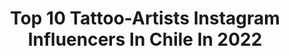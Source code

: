 ---
title: Top 10 Tattoo-Artists Instagram Influencers In Chile In 2022
description: >-
  Find top tattoo-artists Instagram influencers in Chile in 2022. Most popular hashtags: #tattooartist #tattoo #tatuaje #tattoos.
platform: Instagram
hits: 24
text_top: Discover the best Instagram profiles on inBeat.
text_bottom: inBeat has 24 Instagram influencers like this in Chile for you to connect with.
profiles:
  - username: "_brahox"
    fullname: >-
      Braho
    bio: >-
      illustrator & Tattooartist - 🌑 ✍🏻✍🏻 Open for guestpot in 2020 🌎🇪🇺 📩 Agenda abierta 📩📩📩 brahimjadur.artproject@gmail.com #brahimjadur #ilustration
    location: "Chile"
    followers: 5503
    engagement: 891
    commentsToLikes: 0.079821
    id: ckap9owtot1s60i78ybmededv
    verified: false
    hashtags: "#artwork, #blackwork, #illustration, #conceptart"
  - username: "matatuart"
    fullname: >-
      MΔRCΣLΩ ΔRΣLLΔΠΩ • Stgo, Chile
    bio: >-
      •Black and grey 🗽 •Agenda Cerrada 2020❌
    location: "Chile"
    followers: 27982
    engagement: 307
    commentsToLikes: 0.031424
    id: ck0w1fwgpj54t0i196ljz0a8d
    verified: false
    hashtags: "#chiletattoo, #paris, #dubai, #tattoostyle"
  - username: "carlaurrejola.art"
    fullname: >-
      Carla Urrejola
    bio: >-
      * Tatuajes | Ilustración * No DM * Agenda Abierta ENERO 2021 * Cotizar a través del formulario 👇🏻
    location: "Chile"
    followers: 20521
    engagement: 237
    commentsToLikes: 0.017336
    id: ck8syyxngmk2r0j783unbmxze
    verified: false
    hashtags: "#blackwork, #whipshaded, #carlaurrejolatattoo, #dogportrait"
  - username: "nimu.art"
    fullname: >-
      🅽🅸🅼🆄 : Ilustracion Y Tatuajes
    bio: >-
      ▪️ Co-Owner @estudioelbosque ▪️ 𝙰𝚛𝚝𝚍𝚛𝚒𝚟𝚎𝚛 𝙼𝚊𝚌𝚑𝚒𝚗𝚎𝚜 𝙋𝙍𝙊𝙏𝙚𝙖𝙢 ▪️ #Radiantcolorscrew Soy de aquí y de por allá
    location: "Chile"
    followers: 45558
    engagement: 82
    commentsToLikes: 0.030769
    id: ck5qed534zwjo0i117n0xx83i
    verified: false
    hashtags: "#neotraditional, #tattooistartmagazine, #tattooartistmagazine, #inspirationtatto"
  - username: "cavaleracl"
    fullname: >-
      CAVALERA
    bio: >-
      Estudio Boutique de Tatuaje 💀 Agendas 👉🏻 📩 CONTACTO@CAVALERA.CL . . . 📍Mallinkrodt 170, Providencia [Jardín Mallinkrodt]
    location: "Chile"
    followers: 48907
    engagement: 114
    commentsToLikes: 0.009386
    id: ck5qcyj0psybs0i11df7yy8ab
    verified: false
    hashtags: "#tattoodesign, #tattoostudio, #art, #dotstattoo"
  - username: "___evilcat"
    fullname: >-
      Evil SSSS 🐍
    bio: >-
      ⚡ 30 📍Chile 🧜‍♀️Alt Model 📩 Colaboraciones ❌ Backup @its.evilcat 👇All my links in SocialMedia.
    location: "Chile"
    followers: 24386
    engagement: 298
    commentsToLikes: 0.016702
    id: ck6uch6lsfl360j71t8h2kwd9
    verified: false
    hashtags: "#satanlovesme, #vintage, #onlyfans, #greenhair"
  - username: "tomxx"
    fullname: >-
      Oscar Silva  𓆏
    bio: >-
      Tatuajes y pinturas 🌚 🌝 Vegan 🐸❤️ @tomxx___ For prints and original paintings on the link
    location: "Chile"
    followers: 16215
    engagement: 815
    commentsToLikes: 0.013641
    id: ck9weuhuhlvyq0j781ubhpds2
    verified: false
    hashtags: "#bright, #tradflash, #paperworkers, #oldlines"
  - username: "garcifoto"
    fullname: >-
      Antonio Garci
    bio: >-
      Fotógrafo. Madrid, ES Autor de "El retrato. Técnicas de iluminación" en @photoclub_es Profesor en @domestika y @toomanyflash Profoto Trainer.
    location: "Chile"
    followers: 48018
    engagement: 246
    commentsToLikes: 0.049515
    id: ck55p53jh9tru0i11zvt6bs6e
    verified: false
    hashtags: "#portraits, #art, #style, #beautiful"
  - username: "mattia_masanes"
    fullname: >-
      Mattia Masanes
    bio: >-
      🇨🇷 Creador de contenido ➕ De 300.000 Seguidores 🎯 Consultor digital 🚀 Fundador de @bostream_smm 👀 Modelo @aegency @fierce.mgmt
    location: "Chile"
    followers: 47084
    engagement: 459
    commentsToLikes: 0.009996
    id: ck0tx7u7ii5ex0i1900tpulvj
    verified: false
    hashtags: "#bhfyp, #photography, #tucomovives, #ytucomovives"
  - username: "allendes_julio"
    fullname: >-
      𝐉𝐔𝐋𝐈𝐎 𝐀𝐋𝐋𝐄𝐍𝐃𝐄𝐒 🐶
    bio: >-
      📍chileno 🇨🇱 Bailarín 🏖
    location: "Chile"
    followers: 109102
    engagement: 434
    commentsToLikes: 0.009460
    id: ck5q5qwilu5o90i11nq3wvj3e
    verified: true
    hashtags: "#acrobatics, #menstyle, #instaphoto, #instamoment"
---